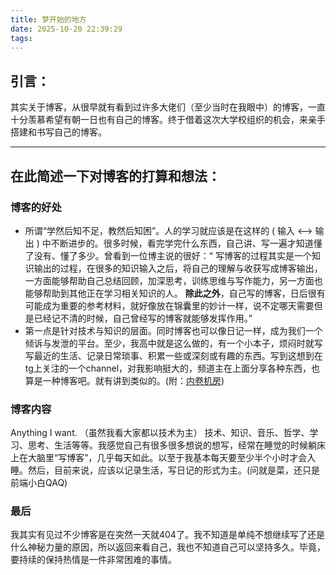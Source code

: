 ```yaml
---
title: 梦开始的地方
date: 2025-10-20 22:39:29
tags:
---
```

## 引言：
   其实关于博客，从很早就有看到过许多大佬们（至少当时在我眼中）的博客，一直十分羡慕希望有朝一日也有自己的博客。终于借着这次大学校组织的机会，来亲手搭建和书写自己的博客。

****
## 在此简述一下对博客的打算和想法：
### 博客的好处
- 所谓“学然后知不足，教然后知困”。人的学习就应该是在这样的 ( 输入 <—> 输出 ) 中不断进步的。很多时候，看完学完什么东西，自己讲、写一遍才知道懂了没有、懂了多少。曾看到一位博主说的很好：“ 写博客的过程其实是一个知识输出的过程，在很多的知识输入之后，将自己的理解与收获写成博客输出，一方面能够帮助自己总结回顾，加深思考，训练思维与写作能力，另一方面也能够帮助到其他正在学习相关知识的人。 **除此之外**，自己写的博客，日后很有可能成为重要的参考材料，就好像放在锦囊里的妙计一样，说不定哪天需要但是已经记不清的时候，自己曾经写的博客就能够发挥作用。”
- 第一点是针对技术与知识的层面。同时博客也可以像日记一样，成为我们一个倾诉与发泄的平台。至少，我高中就是这么做的，有一个小本子，烦闷时就写写最近的生活、记录日常琐事、积累一些或深刻或有趣的东西。写到这想到在tg上关注的一个channel，对我影响挺大的，频道主在上面分享各种东西，也算是一种博客吧。就有讲到类似的。(附：[内卷机房](https://t.me/IMRoom/214))
### 博客内容
Anything I want.  （虽然我看大家都以技术为主） 技术、知识、音乐、哲学、学习、思考、生活等等。我感觉自己有很多很多想说的想写，经常在睡觉的时候躺床上在大脑里“写博客”，几乎每天如此。以至于我基本每天要至少半个小时才会入睡。然后，目前来说，应该以记录生活，写日记的形式为主。(问就是菜，还只是前端小白QAQ)
### 最后
我其实有见过不少博客是在突然一天就404了。我不知道是单纯不想继续写了还是什么神秘力量的原因，所以返回来看自己，我也不知道自己可以坚持多久。毕竟，要持续的保持热情是一件非常困难的事情。